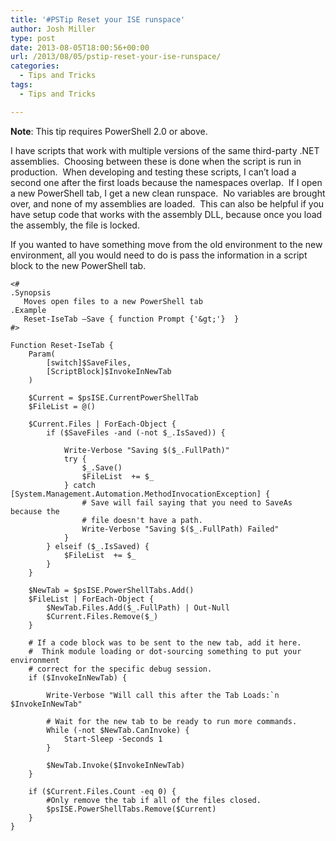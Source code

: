 ```yaml
---
title: '#PSTip Reset your ISE runspace'
author: Josh Miller
type: post
date: 2013-08-05T18:00:56+00:00
url: /2013/08/05/pstip-reset-your-ise-runspace/
categories:
  - Tips and Tricks
tags:
  - Tips and Tricks

---
```

**Note**: This tip requires PowerShell 2.0 or above.

I have scripts that work with multiple versions of the same third-party .NET assemblies.  Choosing between these is done when the script is run in production.  When developing and testing these scripts, I can’t load a second one after the first loads because the namespaces overlap.  If I open a new PowerShell tab, I get a new clean runspace.  No variables are brought over, and none of my assemblies are loaded.  This can also be helpful if you have setup code that works with the assembly DLL, because once you load the assembly, the file is locked.

If you wanted to have something move from the old environment to the new environment, all you would need to do is pass the information in a script block to the new PowerShell tab.


    <#
    .Synopsis
       Moves open files to a new PowerShell tab
    .Example
       Reset-IseTab –Save { function Prompt {'&gt;'}  }
    #>
    
    Function Reset-IseTab {
        Param(
            [switch]$SaveFiles,
            [ScriptBlock]$InvokeInNewTab
        )
    
        $Current = $psISE.CurrentPowerShellTab    
        $FileList = @()
    
        $Current.Files | ForEach-Object {        
            if ($SaveFiles -and (-not $_.IsSaved)) {
    
                Write-Verbose "Saving $($_.FullPath)"            
                try {
                    $_.Save()             
                    $FileList  += $_      
                } catch [System.Management.Automation.MethodInvocationException] {
                    # Save will fail saying that you need to SaveAs because the 
                    # file doesn't have a path.
                    Write-Verbose "Saving $($_.FullPath) Failed"                            
                }            
            } elseif ($_.IsSaved) {            
                $FileList  += $_
            }
        }
    
        $NewTab = $psISE.PowerShellTabs.Add() 
        $FileList | ForEach-Object { 
            $NewTab.Files.Add($_.FullPath) | Out-Null 
            $Current.Files.Remove($_) 
        }
    
        # If a code block was to be sent to the new tab, add it here. 
        #  Think module loading or dot-sourcing something to put your environment
        # correct for the specific debug session.
        if ($InvokeInNewTab) {
    
            Write-Verbose "Will call this after the Tab Loads:`n $InvokeInNewTab"
    
            # Wait for the new tab to be ready to run more commands.
            While (-not $NewTab.CanInvoke) {
                Start-Sleep -Seconds 1
            }
    
            $NewTab.Invoke($InvokeInNewTab)
        }
    
        if ($Current.Files.Count -eq 0) {        
            #Only remove the tab if all of the files closed.
            $psISE.PowerShellTabs.Remove($Current)
        }
    }
